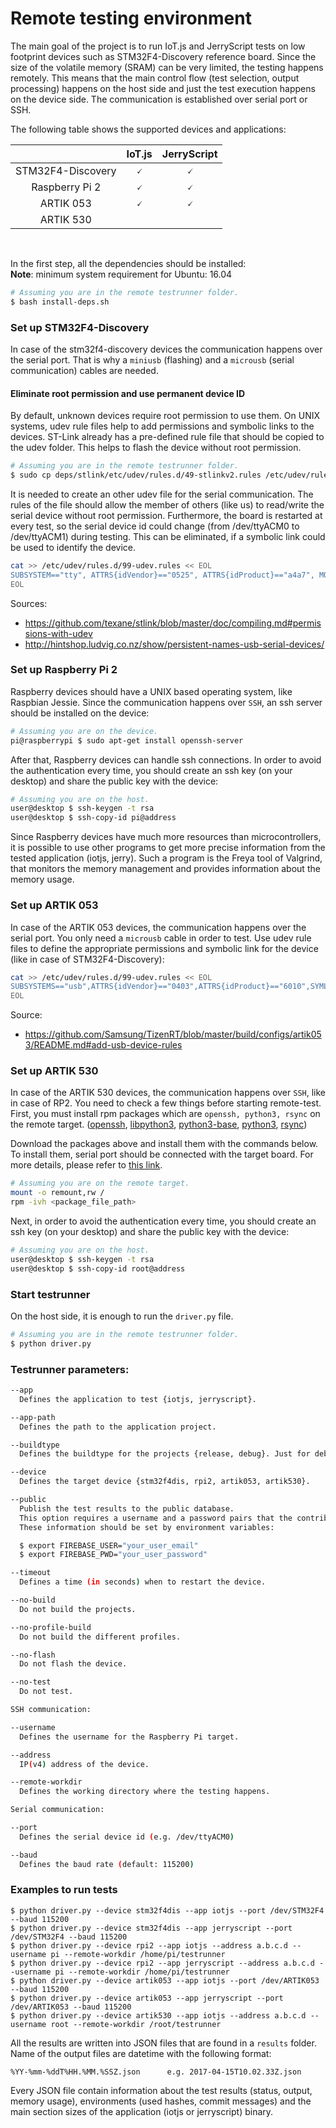 # Remote testing environment

The main goal of the project is to run IoT.js and JerryScript tests on low footprint devices such as STM32F4-Discovery reference board. Since the size of the volatile memory (SRAM) can be very limited, the testing happens remotely. This means that the main control flow (test selection, output processing) happens on the host side and just the test execution happens on the device side. The communication is established over serial port or SSH.
<br />

The following table shows the supported devices and applications:

|                                        |  IoT.js   | JerryScript |
|                :---:                   |  :---:    |    :---:    |
| STM32F4-Discovery                      | &#128504; |  &#128504;  |
| Raspberry Pi 2                         | &#128504; |  &#128504;  |
| ARTIK 053                               | &#128504; |  &#128504;  |
| ARTIK 530                               |  |  |
<br />

In the first step, all the dependencies should be installed:  
**Note**: minimum system requirement for Ubuntu: 16.04

```sh
# Assuming you are in the remote testrunner folder.
$ bash install-deps.sh
```

### Set up STM32F4-Discovery

In case of the stm32f4-discovery devices the communication happens over the serial port. That is why a `miniusb` (flashing) and a `microusb` (serial communication) cables are needed.

#### Eliminate root permission and use permanent device ID

By default, unknown devices require root permission to use them. On UNIX systems, udev rule files help to add permissions and symbolic links to the devices. ST-Link already has a pre-defined rule file that should be copied to the udev folder. This helps to flash the device without root permission.

```sh
# Assuming you are in the remote testrunner folder.
$ sudo cp deps/stlink/etc/udev/rules.d/49-stlinkv2.rules /etc/udev/rules.d/
```

It is needed to create an other udev file for the serial communication. The rules of the file should allow the member of others (like us) to read/write the serial device without root permission. Furthermore, the board is restarted at every test, so the serial device id could change (from /dev/ttyACM0 to /dev/ttyACM1) during testing. This can be eliminated, if a symbolic link could be used to identify the device.

```sh
cat >> /etc/udev/rules.d/99-udev.rules << EOL
SUBSYSTEM=="tty", ATTRS{idVendor}=="0525", ATTRS{idProduct}=="a4a7", MODE="0666", SYMLINK+="STM32F4"
EOL
```

Sources:
  * https://github.com/texane/stlink/blob/master/doc/compiling.md#permissions-with-udev
  * http://hintshop.ludvig.co.nz/show/persistent-names-usb-serial-devices/

### Set up Raspberry Pi 2

Raspberry devices should have a UNIX based operating system, like Raspbian Jessie. Since the communication happens over `SSH`, an ssh server should be installed on the device:

```sh
# Assuming you are on the device.
pi@raspberrypi $ sudo apt-get install openssh-server
```

After that, Raspberry devices can handle ssh connections. In order to avoid the authentication every time, you should create an ssh key (on your desktop) and share the public key with the device:

```sh
# Assuming you are on the host.
user@desktop $ ssh-keygen -t rsa
user@desktop $ ssh-copy-id pi@address
```

Since Raspberry devices have much more resources than microcontrollers, it is possible to use other programs to get more precise information from the tested application (iotjs, jerry). Such a program is the Freya tool of Valgrind, that monitors the memory management and provides information about the memory usage.

### Set up ARTIK 053

In case of the ARTIK 053 devices, the communication happens over the serial port. You only need a `microusb` cable in order to test. Use udev rule files to define the appropriate permissions and symbolic link for the device (like in case of STM32F4-Discovery):

```sh
cat >> /etc/udev/rules.d/99-udev.rules << EOL
SUBSYSTEMS=="usb",ATTRS{idVendor}=="0403",ATTRS{idProduct}=="6010",SYMLINK+="ARTIK053",MODE="0666" RUN+="/sbin/modprobe ftdi_sio" RUN+="/bin/sh -c 'echo 0403 6010 > /sys/bus/usb-serial/drivers/ftdi_sio/new_id'"
EOL
```

Source:
  * https://github.com/Samsung/TizenRT/blob/master/build/configs/artik053/README.md#add-usb-device-rules


### Set up ARTIK 530

In case of the ARTIK 530 devices, the communication happens over `SSH`, like in case of RP2. You need to check a few things before starting remote-test.
First, you must install rpm packages which are `openssh, python3, rsync` on the remote target. 
([openssh](http://download.tizen.org/releases/previews/iot/preview1/tizen-4.0-unified_20171016.1/repos/standard/packages/armv7l/openssh-6.6p1-1.2.armv7l.rpm), 
[libpython3](http://download.tizen.org/releases/previews/iot/preview1/tizen-4.0-base_20170929.1/repos/arm/packages/armv7l/libpython3_4m1_0-3.4.4-2.6.armv7l.rpm), 
[python3-base](http://download.tizen.org/releases/previews/iot/preview1/tizen-4.0-base_20170929.1/repos/arm/packages/armv7l/python3-base-3.4.4-2.6.armv7l.rpm), 
[python3](http://download.tizen.org/releases/previews/iot/preview1/tizen-4.0-base_20170929.1/repos/arm/packages/armv7l/python3-3.4.4-2.1.armv7l.rpm), 
[rsync](http://download.tizen.org/releases/previews/iot/preview1/tizen-4.0-unified_20171016.1/repos/standard/packages/armv7l/rsync-3.1.1-2.1.armv7l.rpm))

Download the packages above and install them with the commands below. To install them, serial port should be connected with the target board. For more details, please refer to [this link](https://developer.tizen.org/development/iot-preview/getting-started/flashing-tizen-images).

```sh
# Assuming you are on the remote target.
mount -o remount,rw /
rpm -ivh <package_file_path>
```

Next, in order to avoid the authentication every time, you should create an ssh key (on your desktop) and share the public key with the device:

```sh
# Assuming you are on the host.
user@desktop $ ssh-keygen -t rsa
user@desktop $ ssh-copy-id root@address
```

### Start testrunner

On the host side, it is enough to run the `driver.py` file.

```sh
# Assuming you are in the remote testrunner folder.
$ python driver.py
```

### Testrunner parameters:

```sh
--app
  Defines the application to test {iotjs, jerryscript}.

--app-path
  Defines the path to the application project.

--buildtype
  Defines the buildtype for the projects {release, debug}. Just for debugging.

--device
  Defines the target device {stm32f4dis, rpi2, artik053, artik530}.

--public
  Publish the test results to the public database.
  This option requires a username and a password pairs that the contributors maintain.
  These information should be set by environment variables:

  $ export FIREBASE_USER="your_user_email"
  $ export FIREBASE_PWD="your_user_password"

--timeout
  Defines a time (in seconds) when to restart the device.

--no-build
  Do not build the projects.

--no-profile-build
  Do not build the different profiles.

--no-flash
  Do not flash the device.

--no-test
  Do not test.

SSH communication:

--username
  Defines the username for the Raspberry Pi target.

--address
  IP(v4) address of the device.

--remote-workdir
  Defines the working directory where the testing happens.

Serial communication:

--port
  Defines the serial device id (e.g. /dev/ttyACM0)

--baud
  Defines the baud rate (default: 115200)
```

### Examples to run tests

```
$ python driver.py --device stm32f4dis --app iotjs --port /dev/STM32F4 --baud 115200
$ python driver.py --device stm32f4dis --app jerryscript --port /dev/STM32F4 --baud 115200
$ python driver.py --device rpi2 --app iotjs --address a.b.c.d --username pi --remote-workdir /home/pi/testrunner
$ python driver.py --device rpi2 --app jerryscript --address a.b.c.d --username pi --remote-workdir /home/pi/testrunner
$ python driver.py --device artik053 --app iotjs --port /dev/ARTIK053 --baud 115200
$ python driver.py --device artik053 --app jerryscript --port /dev/ARTIK053 --baud 115200
$ python driver.py --device artik530 --app iotjs --address a.b.c.d --username root --remote-workdir /root/testrunner
```

All the results are written into JSON files that are found in a `results` folder. Name of the output files are datetime with the following format:

```
%YY-%mm-%ddT%HH.%MM.%SSZ.json      e.g. 2017-04-15T10.02.33Z.json
```

Every JSON file contain information about the test results (status, output, memory usage), environments (used hashes, commit messages) and the main section sizes of the application (iotjs or jerryscript) binary.
